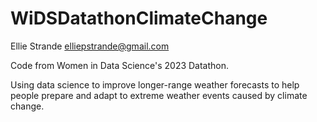 # WiDSDatathonClimateChange

Ellie Strande
elliepstrande@gmail.com

Code from Women in Data Science's 2023 Datathon.

Using data science to improve longer-range weather forecasts to help people prepare and adapt
to extreme weather events caused by climate change. 
